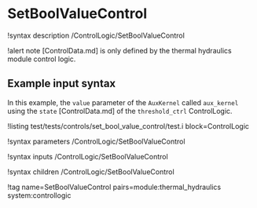 # SetBoolValueControl

!syntax description /ControlLogic/SetBoolValueControl

!alert note
[ControlData.md] is only defined by the thermal hydraulics module control logic.

## Example input syntax

In this example, the `value` parameter of the `AuxKernel` called `aux_kernel`
using the `state` [ControlData.md] of the `threshold_ctrl` ControlLogic.

!listing test/tests/controls/set_bool_value_control/test.i block=ControlLogic

!syntax parameters /ControlLogic/SetBoolValueControl

!syntax inputs /ControlLogic/SetBoolValueControl

!syntax children /ControlLogic/SetBoolValueControl

!tag name=SetBoolValueControl pairs=module:thermal_hydraulics system:controllogic
